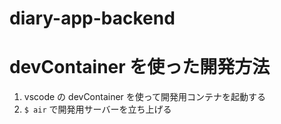# diary-app-backend

# devContainer を使った開発方法

1. vscode の devContainer を使って開発用コンテナを起動する
2. `$ air` で開発用サーバーを立ち上げる
